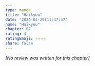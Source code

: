 ```yaml
---
type: manga
title: "Haikyuu"
date: "2024-01-29T11:47:47"
name: "Haikyuu"
chapter: 67
rating: 4
ratingEmoji: ⭐️⭐️⭐️⭐️
share: false
---
```


*[No review was written for this chapter]*
